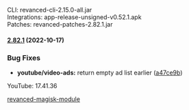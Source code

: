 CLI: revanced-cli-2.15.0-all.jar  
Integrations: app-release-unsigned-v0.52.1.apk  
Patches: revanced-patches-2.82.1.jar  
#### [2.82.1](https://github.com/revanced/revanced-patches/compare/v2.82.0...v2.82.1) (2022-10-17)

### Bug Fixes

* **youtube/video-ads:** return empty ad list earlier ([a47ce9b](https://github.com/revanced/revanced-patches/commit/a47ce9ba4f75673de23eb6054f5652224a48f43e))
  
YouTube: 17.41.36  

[revanced-magisk-module](https://github.com/j-hc/revanced-magisk-module)  
